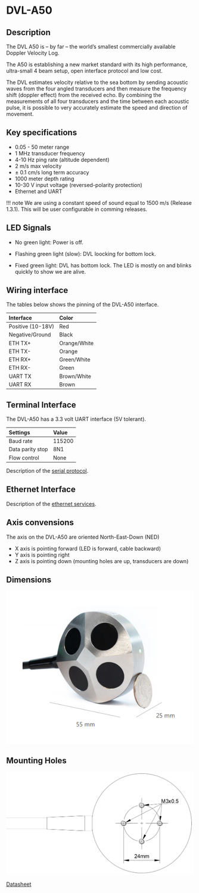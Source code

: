 # DVL-A50

## Description
The DVL A50 is – by far – the world’s smallest commercially available Doppler Velocity Log.

The A50 is establishing a new market standard with its high performance, ultra-small 4 beam setup, open interface protocol and low cost.

The DVL estimates velocity relative to the sea bottom by sending acoustic waves from the four angled transducers and then measure the frequency shift (doppler effect) from the received echo. By combining the measurements of all four transducers and the time between each acoustic pulse, it is possible to very accurately estimate the speed and direction of movement.

## Key specifications

* 0.05 - 50 meter range
* 1 MHz transducer frequency
* 4-10 Hz ping rate (altitude dependent)
* 2 m/s max velocity
* ± 0.1 cm/s long term accuracy
* 1000 meter depth rating
* 10-30 V input voltage (reversed-polarity protection)
* Ethernet and UART

!!! note
    We are using a constant speed of sound equal to 1500 m/s (Release 1.3.1). This will be user configurable in comming releases.

## LED Signals

* No green light: Power is off.

* Flashing green light (slow): DVL loocking for bottom lock.

* Fixed green light: DVL has bottom lock. The LED is mostly on and blinks quickly to show we are alive.

## Wiring interface

The tables below shows the pinning of the DVL-A50 interface.

| Interface           | Color |
| :------------------ | :-- |
| Positive (10-18V) | Red  |
| Negative/Ground | Black   |
| ETH TX+ | Orange/White   |
| ETH TX- | Orange   |
| ETH RX+ | Green/White  |
| ETH RX- | Green  |
| UART TX | Brown/White   |
| UART RX | Brown  |

## Terminal Interface

The DVL-A50 has a 3.3 volt UART interface (5V tolerant).

| Settings           | Value |
| :------------------ | :-- |
| Baud rate | 115200  |
| Data parity stop | 8N1   |
| Flow control | None  |


Description of the [serial protocol](./dvl-protocol.md).

## Ethernet Interface

Description of the [ethernet services](./dvl-a50-details.md).

<!--
## Libraries and code examples

Example code and libraries that can be used to communicate with the DVL on the terminal interface:

* [Python](https://github.com/waterlinked/dvl-python)
 -->

## Axis convensions

The axis on the DVL-A50 are oriented North-East-Down (NED)

* X axis is pointing forward (LED is forward, cable backward)
* Y axis is pointing right
* Z axis is pointing down (mounting holes are up, transducers are down)

## Dimensions

![dvl_a50_dimensions](../img/dvl_dimensions.png)


## Mounting Holes

![dvl_a50_mounting_holes_drawing](../img/dvl_mounting_holes_drawing.png)


[Datasheet](https://www.waterlinked.com/datasheets/dvl-a50/)
